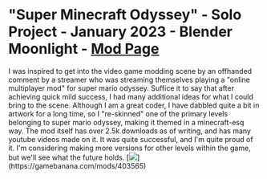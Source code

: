 # "Super Minecraft Odyssey" - Solo Project - January 2023 - Blender Moonlight - [Mod Page](https://gamebanana.com/mods/403565)
I was inspired to get into the video game modding scene by an offhanded comment by a streamer who was streaming themselves playing a "online multiplayer mod" for super mario odyssey. Suffice it to say that
after achieving quick mild success, I had many additional ideas for what I could bring to the scene. Although I am a great coder, I have dabbled quite a bit in artwork for a long time, so I "re-skinned" one of
the primary levels belonging to super mario odyssey, making it themed in a minecraft-esq way. The mod itself has over 2.5k downloads as of writing, and has many youtube videos made on it. It was quite successful,
and I'm quite proud of it. I'm considering making more versions for other levels within the game, but we'll see what the future holds.
[![]("https://gamebanana.com/mods/embeddables/403565?type=medium")](https://gamebanana.com/mods/403565)